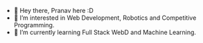 - 👋 Hey there, Pranav here :D
- 👀 I’m interested in Web Development, Robotics and Competitive Programming. 
- 🌱 I’m currently learning Full Stack WebD and Machine Learning.

<!---
lilithfactor/lilithfactor is a ✨ special ✨ repository because its `README.md` (this file) appears on your GitHub profile.
You can click the Preview link to take a look at your changes.
--->
